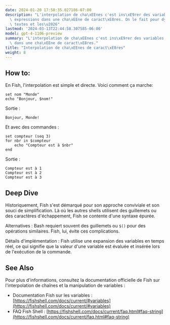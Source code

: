 ```yaml
---
date: 2024-01-20 17:50:35.027186-07:00
description: "L'interpolation de cha\xEEnes c'est ins\xE9rer des variables ou des\
  \ expressions dans une cha\xEEne de caract\xE8res. On le fait pour dynamiser les\
  \ textes et les\u2026"
lastmod: '2024-03-13T22:44:58.307585-06:00'
model: gpt-4-1106-preview
summary: "L'interpolation de cha\xEEnes c'est ins\xE9rer des variables ou des expressions\
  \ dans une cha\xEEne de caract\xE8res."
title: "Interpolation de cha\xEEnes de caract\xE8res"
weight: 8
---
```


## How to:
En Fish, l'interpolation est simple et directe. Voici comment ça marche:

```Fish Shell
set nom "Monde"
echo "Bonjour, $nom!"
```

Sortie :

```
Bonjour, Monde!
```

Et avec des commandes :

```Fish Shell
set compteur (seq 3)
for nbr in $compteur
    echo "Compteur est à $nbr"
end
```

Sortie :

```
Compteur est à 1
Compteur est à 2
Compteur est à 3
```

## Deep Dive
Historiquement, Fish s'est démarqué pour son approche conviviale et son souci de simplification. Là où les autres shells utilisent des guillemets ou des caractères d'échappement, Fish se contente d'une syntaxe épurée.

Alternatives : Bash requiert souvent des guillemets ou `$()` pour des opérations similaires. Fish, lui, évite ces complications.

Détails d'implémentation : Fish utilise une expansion des variables en temps réel, ce qui signifie que la valeur d'une variable est évaluée et insérée lors de l'exécution de la commande.

## See Also
Pour plus d'informations, consultez la documentation officielle de Fish sur l'interpolation de chaînes et la manipulation de variables :

- Documentation Fish sur les variables : [https://fishshell.com/docs/current/#variables](https://fishshell.com/docs/current/#variables)
- FAQ Fish Shell : [https://fishshell.com/docs/current/faq.html#faq-string](https://fishshell.com/docs/current/faq.html#faq-string)

